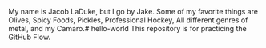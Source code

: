 My name is Jacob LaDuke, but I go by Jake. Some of my favorite things are Olives, Spicy Foods, Pickles, Professional Hockey, All different genres of metal, and my Camaro.# hello-world
This repository is for practicing the GitHub Flow.
